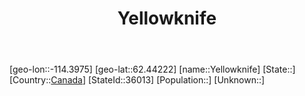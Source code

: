 ﻿---
title: "Yellowknife"
location: [62.44222,-114.3975]
type: City
tags:
- geo/City


SpocWebEntityId: 36123
isDeleted: false
confidential: public

---
[geo-lon::-114.3975]
[geo-lat::62.44222]
[name::Yellowknife]
[State::]
[Country::[Canada](North-America/Canada.md)]
[StateId::36013]
[Population::]
[Unknown::]

